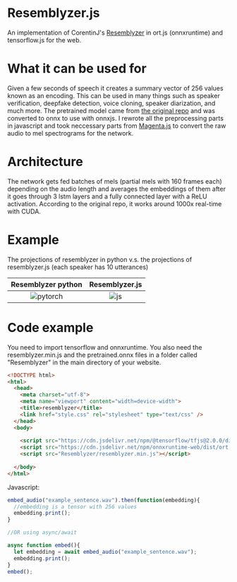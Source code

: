 # Resemblyzer.js
An implementation of CorentinJ's [Resemblyzer](https://github.com/resemble-ai/Resemblyzer) in ort.js (onnxruntime) and tensorflow.js for the web. 

# What it can be used for
Given a few seconds of speech it creates a summary vector of 256 values known as an encoding. This can be used in many things such as speaker verification, deepfake detection, voice cloning, speaker diarization, and much more. The pretrained model came from [the original repo](https://github.com/resemble-ai/Resemblyzer) and was converted to onnx to use with onnxjs. I rewrote all the preprocessing parts in javascript and took neccessary parts from [Magenta.js](https://github.com/magenta/magenta-js) to convert the raw audio to mel spectrograms for the network. 
# Architecture
The network gets fed batches of mels (partial mels with 160 frames each) depending on the audio length and averages the embeddings of them after it goes through 3 lstm layers and a fully connected layer with a ReLU activation. According to the original repo, it works around 1000x real-time with CUDA.

# Example
The projections of resemblyzer in python v.s. the projections of resemblyzer.js (each speaker has 10 utterances)


Resemblyzer python            |  Resemblyzer.js
:-------------------------:|:-------------------------:
![pytorch](https://EncoderMin.cooperbuch.repl.co/originalMels.png)| ![js](https://EncoderMin.cooperbuch.repl.co/jsMels.png)



# Code example
You need to import tensorflow and onnxruntime. You also need the resemblyzer.min.js and the pretrained.onnx files in a folder called "Resemblyzer" in the main directory of your website.
```html
<!DOCTYPE html>
<html>
  <head>
    <meta charset="utf-8">
    <meta name="viewport" content="width=device-width">
    <title>resemblyzer</title>
    <link href="style.css" rel="stylesheet" type="text/css" />
  </head>
  <body>
    
    <script src="https://cdn.jsdelivr.net/npm/@tensorflow/tfjs@2.0.0/dist/tf.min.js"></script>
    <script src="https://cdn.jsdelivr.net/npm/onnxruntime-web/dist/ort.min.js"></script>
    <script src="Resemblyzer/resemblyzer.min.js"></script>
    
  </body>
</html>
```
Javascript:
```javascript
embed_audio("example_sentence.wav").then(function(embedding){
  //embedding is a tensor with 256 values
  embedding.print();
}

//OR using async/await

async function embed(){
  let embedding = await embed_audio("example_sentence.wav");
  embedding.print();
}
embed();


```



